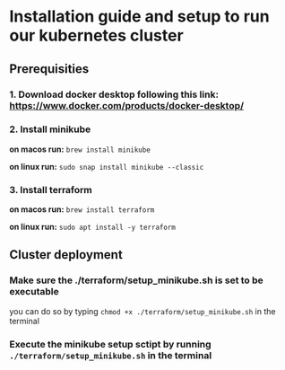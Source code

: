 # Installation guide and setup to run our kubernetes cluster

## Prerequisities

### 1. Download docker desktop following this link: https://www.docker.com/products/docker-desktop/

### 2. Install minikube

**on macos run:** `brew install minikube`

**on linux run:** `sudo snap install minikube --classic`

### 3. Install terraform

**on macos run:** `brew install terraform`

**on linux run:** `sudo apt install -y terraform`

## Cluster deployment

### Make sure the ./terraform/setup_minikube.sh is set to be executable

you can do so by typing `chmod +x ./terraform/setup_minikube.sh` in the terminal

### Execute the minikube setup sctipt by running `./terraform/setup_minikube.sh` in the terminal
